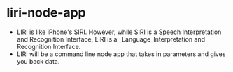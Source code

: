 # liri-node-app

* LIRI is like iPhone's SIRI. However, while SIRI is a Speech Interpretation and Recognition Interface, 
  LIRI is a _Language_Interpretation and Recognition Interface. 
* LIRI will be a command line node app that takes in parameters and gives you back data.
